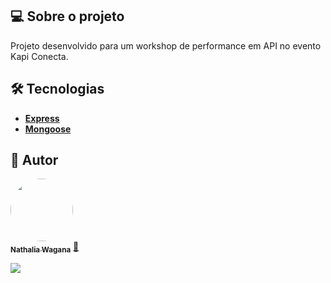 
## 💻 Sobre o projeto

Projeto desenvolvido para um workshop de performance em API no evento Kapi Conecta.


## 🛠 Tecnologias

- **[Express](https://expressjs.com/)**
- **[Mongoose](https://mongoosejs.com/)**


## 🦸 Autor

<a href="https://github.com/nathwagana">
 <img style="border-radius: 50%;" src="https://avatars.githubusercontent.com/u/43053055?s=400&u=b91c74fe434fb27cf846210fbc5702706da789d4&v=4" width="100px;" alt=""/>
 <br />
 <sub><b>Nathalia Wagana</b></sub></a> <a href="https://github.com/nathwagana" title="Rocketseat">🚀</a>
 <br />

<a href="https://www.linkedin.com/in/nathaliarioswagana/" target="_blank"><img src="https://img.shields.io/badge/-LinkedIn-%230077B5?style=for-the-badge&logo=linkedin&logoColor=white" target="_blank"></a>
